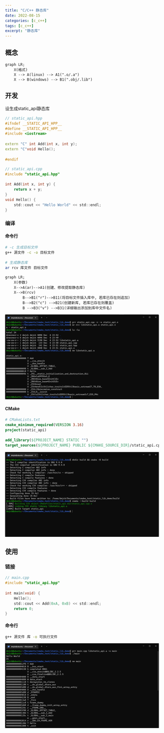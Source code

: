 ```yaml
---
title: "C/C++ 静态库"
date: 2022-08-15
categories: [c_c++]
tags: [c_c++]
excerpt: "静态库"
---
```


## 概念

```mermaid
graph LR;
    X(格式)
    X --> A(linux) --> A1(".o/.a")
    X --> B(windows) --> B1(".obj/.lib")
```

## 开发

设生成static_api静态库

```c++
// static_api.hpp
#ifndef __STATIC_API_HPP__
#define __STATIC_API_HPP__
#include <iostream>

extern "C" int Add(int x, int y);
extern "C"void Hello();

#endif
```

```c
// static_api.cpp
#include "static_api.hpp"

int Add(int x, int y) {
    return x + y;
}
void Hello() {
    std::cout << "Hello World" << std::endl;
}
```

### 编译

#### 命令行

```sh
# -c 生成目标文件
g++ 源文件 -c -o 目标文件

# 生成静态库
ar rcv 库文件 目标文件
```

```mermaid
graph LR;
    X(参数)
    X-->A(ar)-->A1(创建、修改提取静态库)
    X-->B(rcv)
        B-->B1("r")-->B11(将目标文件插入库中, 若库已存在则追加)
        B-->B2("c") -->B21(创建新库, 若库已存在则覆盖)
        B -->B3("v") -->B31(详细输出添加到库中文件名)
```

![](/assets/image/20241207_155230.jpg)

#### CMake

```cmake
# CMakeLists.txt
cmake_minimum_required(VERSION 3.16)
project(static_api)

add_library(${PROJECT_NAME} STATIC "")
target_sources(${PROJECT_NAME} PUBLIC ${CMAKE_SOURCE_DIR}/static_api.cpp)
```

![](/assets/image/20241207_155940.jpg)

## 使用

### 链接

```c
// main.cpp
#include "static_api.hpp"

int main(void) {
    Hello();
    std::cout << Add(0xA, 0xB) << std::endl;
    return 0;
}
```

#### 命令行

```sh
g++ 源文件 库 -o 可执行文件
```

![](/assets/image/20241207_160225.jpg)
